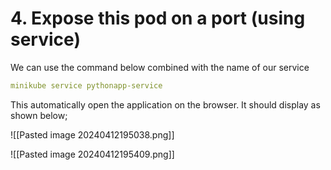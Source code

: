 # 4. Expose this pod on a port (using service)

We can use the command below combined with the name of our service

```yaml
minikube service pythonapp-service
```

This automatically open the application on the browser. It should display as shown below;

![[Pasted image 20240412195038.png]]

![[Pasted image 20240412195409.png]]

